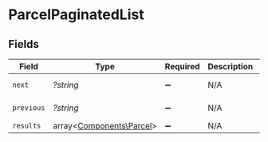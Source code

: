 # ParcelPaginatedList


## Fields

| Field                                                         | Type                                                          | Required                                                      | Description                                                   | Example                                                       |
| ------------------------------------------------------------- | ------------------------------------------------------------- | ------------------------------------------------------------- | ------------------------------------------------------------- | ------------------------------------------------------------- |
| `next`                                                        | *?string*                                                     | :heavy_minus_sign:                                            | N/A                                                           | baseurl?page=3&results=10                                     |
| `previous`                                                    | *?string*                                                     | :heavy_minus_sign:                                            | N/A                                                           | baseurl?page=1&results=10                                     |
| `results`                                                     | array<[Components\Parcel](../../Models/Components/Parcel.md)> | :heavy_minus_sign:                                            | N/A                                                           |                                                               |